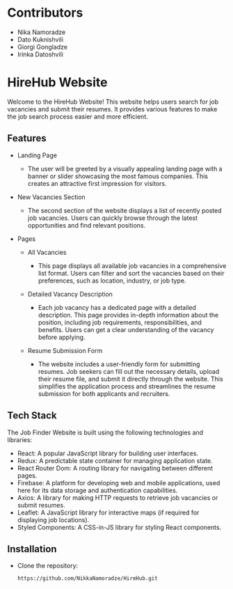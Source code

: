 # Contributors

- Nika Namoradze
- Dato Kuknishvili
- Giorgi Gongladze
- Irinka Datoshvili

# HireHub Website

Welcome to the HireHub Website! This website helps users search for job vacancies and submit their resumes. It provides various features to make the job search process easier and more efficient.

## Features

- Landing Page
   - The user will be greeted by a visually appealing landing page with a banner or slider showcasing the most famous companies. This creates an attractive first impression for visitors.

- New Vacancies Section
   - The second section of the website displays a list of recently posted job vacancies. Users can quickly browse through the latest opportunities and find relevant positions.

- Pages
   - All Vacancies
      - This page displays all available job vacancies in a comprehensive list format. Users can filter and sort the vacancies based on their preferences, such as location, industry, or job type.

   - Detailed Vacancy Description
      - Each job vacancy has a dedicated page with a detailed description. This page provides in-depth information about the position, including job requirements, responsibilities, and benefits. Users can get a clear understanding of the vacancy before applying.

   - Resume Submission Form
      - The website includes a user-friendly form for submitting resumes. Job seekers can fill out the necessary details, upload their resume file, and submit it directly through the website. This simplifies the application process and streamlines the resume submission for both applicants and recruiters.

## Tech Stack

The Job Finder Website is built using the following technologies and libraries:

- React: A popular JavaScript library for building user interfaces.
- Redux: A predictable state container for managing application state.
- React Router Dom: A routing library for navigating between different pages.
- Firebase: A platform for developing web and mobile applications, used here for its data storage and authentication capabilities.
- Axios: A library for making HTTP requests to retrieve job vacancies or submit resumes.
- Leaflet: A JavaScript library for interactive maps (if required for displaying job locations).
- Styled Components: A CSS-in-JS library for styling React components.

## Installation

- Clone the repository:

   ```shell
   https://github.com/NikkaNamoradze/HireHub.git
